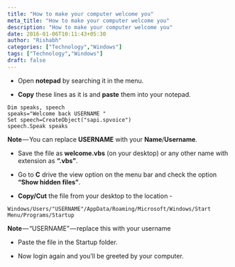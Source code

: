 ```yaml
---
title: "How to make your computer welcome you"
meta_title: "How to make your computer welcome you"
description: "How to make your computer welcome you"
date: 2016-01-06T10:11:43+05:30
author: "Rishabh"
categories: ["Technology","Windows"]
tags: ["Technology","Windows"]
draft: false
---
```


* Open **notepad** by searching it in the menu.

* **Copy** these lines as it is and **paste** them into your notepad.
```shell
Dim speaks, speech
speaks="Welcome back USERNAME "
Set speech=CreateObject("sapi.spvoice")
speech.Speak speaks
```

**Note** — You can replace **USERNAME** with your **Name**/**Username**.

* Save the file as **welcome.vbs** (on your desktop) or any other name with extension as **“.vbs”**.

* Go to **C** drive the view option on the menu bar and check the option **“Show hidden files”**.

* **Copy/Cut** the file from your desktop to the location -
```shell
Windows/Users/"USERNAME"/AppData/Roaming/Microsoft/Windows/Start Menu/Programs/Startup
```
**Note** — “USERNAME” — replace this with your username

* Paste the file in the Startup folder.

* Now login again and you’ll be greeted by your computer.
